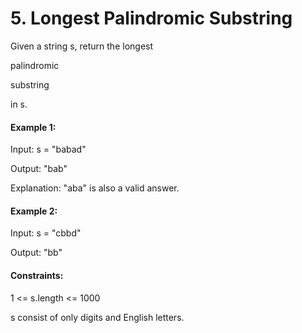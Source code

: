 # 5. Longest Palindromic Substring

Given a string s, return the longest

palindromic
 
substring

 in s.

 

#### Example 1:

Input: s = "babad"

Output: "bab"

Explanation: "aba" is also a valid answer.

#### Example 2:

Input: s = "cbbd"

Output: "bb"
 

#### Constraints:

1 <= s.length <= 1000

s consist of only digits and English letters.